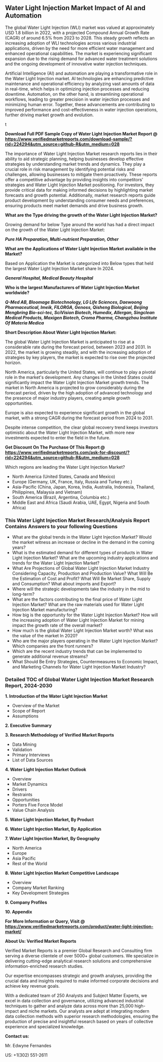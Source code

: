 <h2>Water Light Injection Market Impact of AI and Automation</h2><p>The global Water Light Injection (WLI) market was valued at approximately USD 1.8 billion in 2022, with a projected Compound Annual Growth Rate (CAGR) of around 6.5% from 2023 to 2028. This steady growth reflects an increasing adoption of WLI technologies across various industrial applications, driven by the need for more efficient water management and enhanced operational capabilities. The market is experiencing significant expansion due to the rising demand for advanced water treatment solutions and the ongoing development of innovative water injection techniques.</p><p>Artificial Intelligence (AI) and automation are playing a transformative role in the Water Light Injection market. AI technologies are enhancing predictive maintenance and operational efficiency by analyzing vast amounts of data in real-time, which helps in optimizing injection processes and reducing downtime. Automation, on the other hand, is streamlining operational workflows, leading to greater precision in water injection processes and minimizing human error. Together, these advancements are contributing to improved performance and cost-effectiveness in water injection operations, further driving market growth and evolution.</p>t</p><p id="" class=""><strong>Download Full PDF Sample Copy of Water Light Injection Market Report @ <a href="https://www.verifiedmarketreports.com/download-sample/?rid=224294&utm_source=github-R&utm_medium=028" target="_blank">https://www.verifiedmarketreports.com/download-sample/?rid=224294&utm_source=github-R&utm_medium=028</a></strong></p><p>The importance of&nbsp;Water Light Injection Market research reports lies in their ability to aid strategic planning, helping businesses develop effective strategies by understanding market trends and dynamics. They play a crucial role in risk management by identifying potential risks and challenges, allowing businesses to mitigate them proactively. These reports offer a competitive advantage by providing insights into competitors' strategies and Water Light Injection Market positioning. For investors, they provide critical data for making informed decisions by highlighting market forecasts and growth potential. Additionally, market research reports guide product development by understanding consumer needs and preferences, ensuring products meet market demands and drive business growth.</p><p><strong>What are the&nbsp;Type driving the growth of the Water Light Injection Market?</strong></p><p id="" class="">Growing demand for below Type around the world has had a direct impact on the growth of the Water Light Injection Market:</p><em><strong>Pure HA Preparation, Multi-nutrient Preparation, Other</strong></em></p><strong>What are the&nbsp;Applications&nbsp;of Water Light Injection Market available in the Market?</strong></p><p id="" class="">Based on Application the Market is categorized into Below types that held the largest Water Light Injection Market share In 2024.</p><em><strong>General Hospital, Medical Beauty Hospital</strong></em></p><strong>Who is the largest Manufacturers of Water Light Injection Market worldwide?</strong></p><p><em><strong>Q-Med AB, Bloomage Biotechnology, LG Life Sciences, Daewoong Pharmaceutical, Imeik, FILORGA, Genoss, Qisheng Biological, Beijing Mengbring Bio-sci-tec, SciVision Biotech, Humedix, Allergan, Singclean Medical Products, Maxigen Biotech, Croma Pharma, Changzhou Institute Of Materia Medica</strong></em></p><p id="" class=""><strong>Short Description About Water Light Injection Market:</strong></p><p>The global Water Light Injection Market is anticipated to rise at a considerable rate during the forecast period, between 2023 and 2031. In 2022, the market is growing steadily, and with the increasing adoption of strategies by key players, the market is expected to rise over the projected horizon.</p><p>North America, particularly the United States, will continue to play a pivotal role in the market's development. Any changes in the United States could significantly impact the Water Light Injection Market growth trends. The market in North America is projected to grow considerably during the forecast period, driven by the high adoption of advanced technology and the presence of major industry players, creating ample growth opportunities.</p><p>Europe is also expected to experience significant growth in the global market, with a strong CAGR during the forecast period from 2024 to 2031.</p><p>Despite intense competition, the clear global recovery trend keeps investors optimistic about the Water Light Injection Market, with more new investments expected to enter the field in the future.</p><p id="" class=""><strong>Get Discount On The Purchase Of This Report @ <a href="https://www.verifiedmarketreports.com/ask-for-discount/?rid=224294&utm_source=github-R&utm_medium=028" target="_blank">https://www.verifiedmarketreports.com/ask-for-discount/?rid=224294&utm_source=github-R&utm_medium=028</a></strong></p>Which regions are leading the Water Light Injection Market?</p><ul><li>North America (United States, Canada and Mexico)</li><li>Europe (Germany, UK, France, Italy, Russia and Turkey etc.)</li><li>Asia-Pacific (China, Japan, Korea, India, Australia, Indonesia, Thailand, Philippines, Malaysia and Vietnam)</li><li>South America (Brazil, Argentina, Columbia etc.)</li><li>Middle East and Africa (Saudi Arabia, UAE, Egypt, Nigeria and South Africa)</li></ul><h3 id="" class="">This Water Light Injection Market Research/Analysis Report Contains Answers to your following Questions</h3><ul><li>What are the global trends in the Water Light Injection Market? Would the market witness an increase or decline in the demand in the coming years?</li><li>What is the estimated demand for different types of products in Water Light Injection Market? What are the upcoming industry applications and trends for the Water Light Injection Market?</li><li>What Are Projections of Global Water Light Injection Market Industry Considering Capacity, Production and Production Value? What Will Be the Estimation of Cost and Profit? What Will Be Market Share, Supply and Consumption? What about imports and Export?</li><li>Where will the strategic developments take the industry in the mid to long-term?</li><li>What are the factors contributing to the final price of Water Light Injection Market? What are the raw materials used for Water Light Injection Market manufacturing?</li><li>How big is the opportunity for the Water Light Injection Market? How will the increasing adoption of Water Light Injection Market for mining impact the growth rate of the overall market?</li><li>How much is the global Water Light Injection Market worth? What was the value of the market In 2020?</li><li>Who are the major players operating in the Water Light Injection Market? Which companies are the front runners?</li><li>Which are the recent industry trends that can be implemented to generate additional revenue streams?</li><li>What Should Be Entry Strategies, Countermeasures to Economic Impact, and Marketing Channels for Water Light Injection Market Industry?</li></ul><h3 id="" class="">Detailed TOC of Global Water Light Injection Market Research Report, 2024-2030</h3><p id="" class=""><strong>1. Introduction of the Water Light Injection Market</strong></p><ul><li>Overview of the Market</li><li>Scope of Report</li><li>Assumptions</li></ul><p id="" class=""><strong>2. Executive Summary</strong></p><p id="" class=""><strong>3. Research Methodology of Verified Market Reports</strong></p><ul><li>Data Mining</li><li>Validation</li><li>Primary Interviews</li><li>List of Data Sources</li></ul><p id="" class=""><strong>4. Water Light Injection Market Outlook</strong></p><ul><li>Overview</li><li>Market Dynamics</li><li>Drivers</li><li>Restraints</li><li>Opportunities</li><li>Porters Five Force Model</li><li>Value Chain Analysis</li></ul><p id="" class=""><strong>5. Water Light Injection Market, By Product</strong></p><p id="" class=""><strong>6. Water Light Injection Market, By Application</strong></p><p id="" class=""><strong>7. Water Light Injection Market, By Geography</strong></p><ul><li>North America</li><li>Europe</li><li>Asia Pacific</li><li>Rest of the World</li></ul><p id="" class=""><strong>8. Water Light Injection Market Competitive Landscape</strong></p><ul><li>Overview</li><li>Company Market Ranking</li><li>Key Development Strategies</li></ul><p id="" class=""><strong>9. Company Profiles</strong></p><p id="" class=""><strong>10. Appendix</strong></p><p id="" class=""><strong>For More Information or Query, Visit @ <a href="https://www.verifiedmarketreports.com/product/water-light-injection-market/" target="_blank">https://www.verifiedmarketreports.com/product/water-light-injection-market/</a></strong></p><p id="" class=""><strong>About Us: Verified Market Reports</strong></p><p id="" class="">Verified Market Reports is a premier Global Research and Consulting firm serving a diverse clientele of over 5000+ global customers. We specialize in delivering cutting-edge analytical research solutions and comprehensive information-enriched research studies.</p><p id="" class="">Our expertise encompasses strategic and growth analyses, providing the crucial data and insights required to make informed corporate decisions and achieve key revenue goals.</p><p id="" class="">With a dedicated team of 250 Analysts and Subject Matter Experts, we excel in data collection and governance, utilizing advanced industrial techniques to gather and analyze data across more than 25,000 high-impact and niche markets. Our analysts are adept at integrating modern data collection methods with superior research methodologies, ensuring the production of precise and insightful research based on years of collective experience and specialized knowledge.</p><p id="" class=""><strong>Contact us:</strong></p><p id="" class="">Mr. Edwyne Fernandes</p><p id="" class="">US: +1(302) 551-2611</p>